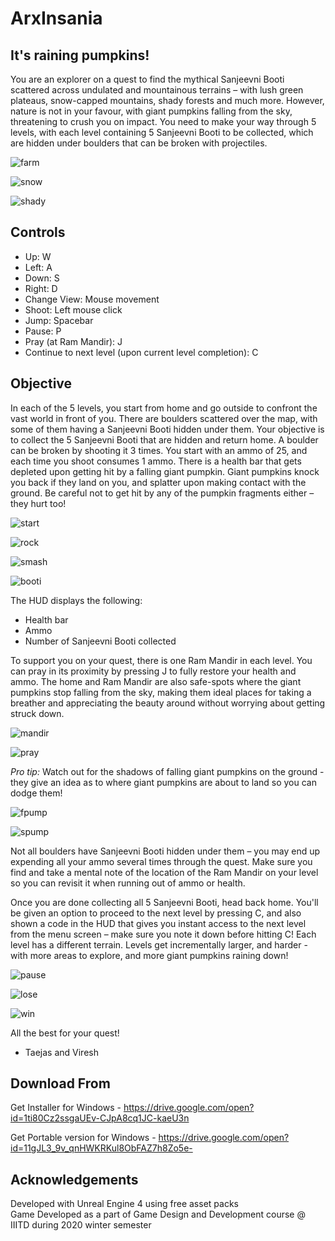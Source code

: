 # ArxInsania
## It's raining pumpkins!  

You are an explorer on a quest to find the mythical Sanjeevni Booti scattered across undulated and mountainous terrains – with lush green plateaus, snow-capped mountains, shady forests and much more. However, nature is not in your favour, with giant pumpkins falling from the sky, threatening to crush you on impact. You need to make your way through 5 levels, with each level containing 5 Sanjeevni Booti to be collected, which are hidden under boulders that can be broken with projectiles.  

![farm](./Meta/1.PNG)  

![snow](./Meta/2.PNG)  

![shady](./Meta/3.PNG)  

## Controls
- Up: W
- Left: A
- Down: S
- Right: D
- Change View: Mouse movement
- Shoot: Left mouse click
- Jump: Spacebar
- Pause: P
- Pray (at Ram Mandir): J
- Continue to next level (upon current level completion): C


## Objective
In each of the 5 levels, you start from home and go outside to confront the vast world in front of you. There are boulders scattered over the map, with some of them having a Sanjeevni Booti hidden under them. Your objective is to collect the 5 Sanjeevni Booti that are hidden and return home. A boulder can be broken by shooting it 3 times. You start with an ammo of 25, and each time you shoot consumes 1 ammo. There is a health bar that gets depleted upon getting hit by a falling giant pumpkin. Giant pumpkins knock you back if they land on you, and splatter upon making contact with the ground. Be careful not to get hit by any of the pumpkin fragments either – they hurt too!


![start](./Meta/4.PNG)  

![rock](./Meta/5.PNG)  

![smash](./Meta/6.PNG)  

![booti](./Meta/7.PNG)  

The HUD displays the following:
- Health bar
- Ammo
- Number of Sanjeevni Booti collected

To support you on your quest, there is one Ram Mandir in each level. You can pray in its proximity by pressing J to fully restore your health and ammo. The home and Ram Mandir are also safe-spots where the giant pumpkins stop falling from the sky, making them ideal places for taking a breather and appreciating the beauty around without worrying about getting struck down.

![mandir](./Meta/8.PNG)  

![pray](./Meta/9.PNG)  
  
  
*Pro tip:* Watch out for the shadows of falling giant pumpkins on the ground - they give an idea as to where giant pumpkins are about to land so you can dodge them!

![fpump](./Meta/10.PNG)  

![spump](./Meta/11.PNG)

Not all boulders have Sanjeevni Booti hidden under them – you may end up expending all your ammo several times through the quest. Make sure you find and take a mental note of the location of the Ram Mandir on your level so you can revisit it when running out of ammo or health.  

Once you are done collecting all 5 Sanjeevni Booti, head back home. You'll be given an option to proceed to the next level by pressing C, and also shown a code in the HUD that gives you instant access to the next level from the menu screen – make sure you note it down before hitting C! Each level has a different terrain. Levels get incrementally larger, and harder - with more areas to explore, and more giant pumpkins raining down!  

![pause](./Meta/12.PNG)  

![lose](./Meta/13.PNG)  

![win](./Meta/14.PNG) 

All the best for your quest!
- Taejas and Viresh


## Download From
Get Installer for Windows -  https://drive.google.com/open?id=1ti80Cz2ssgaUEv-CJpA8cq1JC-kaeU3n

Get Portable version for Windows - https://drive.google.com/open?id=11gJL3_9v_qnHWKRKul8ObFAZ7h8Zo5e-

## Acknowledgements
Developed with Unreal Engine 4 using free asset packs  
Game Developed as a part of Game Design and Development course @ IIITD during 2020 winter semester  
